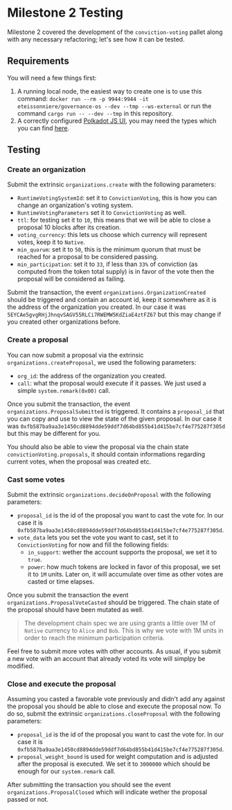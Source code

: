 # Milestone 2 Testing

Milestone 2 covered the development of the `conviction-voting` pallet along with any necessary refactoring; let's see how it can be tested.

## Requirements
You will need a few things first:
1. A running local node, the easiest way to create one is to use this command: `docker run --rm -p 9944:9944 -it eteissonniere/governance-os --dev --tmp --ws-external` or run the command `cargo run -- --dev --tmp` in this repository.
2. A correctly configured [Polkadot JS UI](https://polkadot.js.org/apps/?rpc=ws%3A%2F%2F127.0.0.1%3A9944#/explorer), you may need the types which you can find [here](../types.json).

## Testing
### Create an organization
Submit the extrinsic `organizations.create` with the following parameters:
- `RuntimeVotingSystemId`: set it to `ConvictionVoting`, this is how you can change an organization's voting system.
- `RuntimeVotingParameters` set it to `ConvictionVoting` as well.
- `ttl`: for testing set it to `10`, this means that we will be able to close a proposal 10 blocks after its creation.
- `voting_currency`: this lets us choose which currency will represent votes, keep it to `Native`.
- `min_quorum`: set it to `50`, this is the minimum quorum that must be reached for a proposal to be considered passing.
- `min_participation`: set it to `33`, if less than `33%` of conviction (as computed from the token total supply) is in favor of the vote then the proposal will be considered as failing.

Submit the transaction, the event `organizations.OrganizationCreated` should be triggered and contain an account id, keep it somewhere as it is the address of the organization you created. In our case it was `5EYCAe5gvgRHjJhnqvSAGV55RLCi7RWEMW5KdZiaE4ztFZ67` but this may change if you created other organizations before.

### Create a proposal
You can now submit a proposal via the extrinsic `organizations.createProposal`, we used the following parameters:
- `org_id`: the address of the organization you created.
- `call`: what the proposal would execute if it passes. We just used a simple `system.remark(0x00)` call.

Once you submit the transaction, the event `organizations.ProposalSubmitted` is triggered. It contains a `proposal_id` that you can copy and use to view the state of the given proposal. In our case it was `0xfb587ba9aa3e1450cd8894dde59ddf7d64bd855b41d415be7cf4e775287f305d` but this may be different for you.

You should also be able to view the proposal via the chain state `convictionVoting.proposals`, it should contain informations regarding current votes, when the proposal was created etc.

### Cast some votes
Submit the extrinsic `organizations.decideOnProposal` with the following parameters:
- `proposal_id` is the id of the proposal you want to cast the vote for. In our case it is `0xfb587ba9aa3e1450cd8894dde59ddf7d64bd855b41d415be7cf4e775287f305d`.
- `vote_data` lets you set the vote you want to cast, set it to `ConvictionVoting` for now and fill the following fields:
   - `in_support`: wether the account supports the proposal, we set it to `true`.
   - `power`: how much tokens are locked in favor of this proposal, we set it to `1M` units. Later on, it will accumulate over time as other votes are casted or time elapses.

Once you submit the transaction the event `organizations.ProposalVoteCasted` should be triggered. The chain state of the proposal should have been mutated as well.

> The development chain spec we are using grants a little over 1M of `Native` currency to `Alice` and `Bob`. This is why we vote with 1M units in order to reach the minimum participation criteria.

Feel free to submit more votes with other accounts. As usual, if you submit a new vote with an account that already voted its vote will simplpy be modified.

### Close and execute the proposal
Assuming you casted a favorable vote previously and didn't add any against the proposal you should be able to close and execute the proposal now. To do so, submit the extrinsic `organizations.closeProposal` with the following parameters:
- `proposal_id` is the id of the proposal you want to cast the vote for. In our case it is `0xfb587ba9aa3e1450cd8894dde59ddf7d64bd855b41d415be7cf4e775287f305d`.
- `proposal_weight_bound` is used for weight computation and is adjusted after the proposal is executed. We set it to `3000000` which should be enough for our `system.remark` call.

After submitting the transaction you should see the event `organizations.ProposalClosed` which will indicate wether the proposal passed or not.